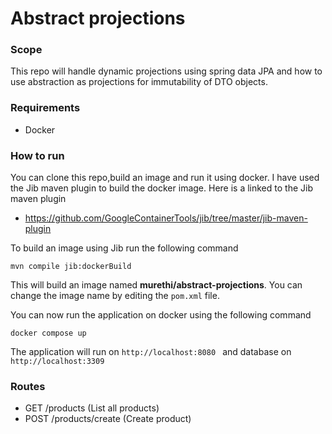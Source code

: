 # Abstract projections

### Scope
This repo will handle dynamic projections using spring data
JPA and how to use abstraction as projections for immutability of DTO objects.

### Requirements
* Docker

### How to run
You can clone this repo,build an image and run it using docker.
I have used the Jib maven plugin to build the docker image. Here is a linked to the
Jib maven plugin</br>
* https://github.com/GoogleContainerTools/jib/tree/master/jib-maven-plugin

To build an image using Jib run the following command

````
mvn compile jib:dockerBuild
````
This will build an image named **murethi/abstract-projections**.
You can change the image name by editing the ````pom.xml```` file. <br>

You can now run the application on docker using the following command

````
docker compose up
````

The application will run on ````http://localhost:8080 ```` and database on
````http://localhost:3309 ````

### Routes

* GET /products (List all products)
* POST /products/create (Create product)
